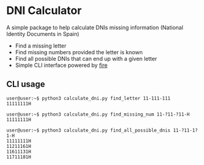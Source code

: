 # DNI Calculator

A simple package to help calculate DNIs missing information (National Identity Documents in Spain)

  - Find a missing letter
  - Find missing numbers provided the letter is known
  - Find all possible DNIs that can end up with a given letter
  - Simple CLI interface powered by [fire][python-fire]
  
 ## CLI usage
 
 ```console
 user@user:~$ python3 calculate_dni.py find_letter 11-111-111
 11111111H
 
 user@user:~$ python3 calculate_dni.py find_missing_num 11-?11-?11-H
 11111111H
 
 user@user:~$ python3 calculate_dni.py find_all_possible_dnis 11-?11-1?1-H
 11111111H
 11211161H
 11611131H
 11711181H
 ```
  
  [python-fire]: https://github.com/google/python-fire
